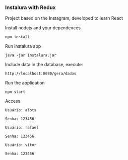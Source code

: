 ### Instalura with Redux

Project based on the Instagram, developed to learn React


Install nodejs and your dependences
```
npm install
```

Run instalura app
```
java -jar instalura.jar
```

Include data in the database, execute:
```
http://localhost:8080/gera/dados
```

Run the application
```
npm start
```

Access
```
Usuário: alots

Senha: 123456
```

```
Usuário: rafael

Senha: 123456
```

```
Usuário: vitor

Senha: 123456
```